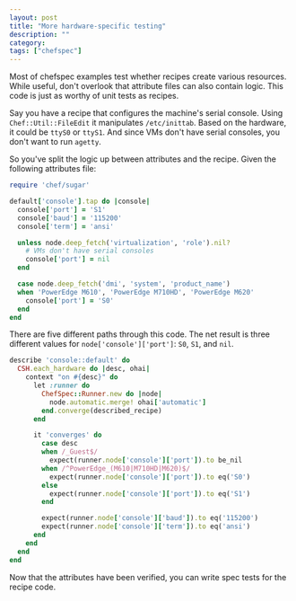 ```yaml
---
layout: post
title: "More hardware-specific testing"
description: ""
category:
tags: ["chefspec"]
---
```


Most of chefspec examples test whether recipes create various resources.  While
useful, don't overlook that attribute files can also contain logic. This code is
just as worthy of unit tests as recipes.

Say you have a recipe that configures the machine's serial console. Using
`Chef::Util::FileEdit` it manipulates `/etc/inittab`. Based on the hardware, it
could be `ttyS0` or `ttyS1`. And since VMs don't have serial consoles, you don't
want to run `agetty`.

So you've split the logic up between attributes and the recipe. Given the
following attributes file:

~~~ ruby
require 'chef/sugar'

default['console'].tap do |console|
  console['port'] = 'S1'
  console['baud'] = '115200'
  console['term'] = 'ansi'

  unless node.deep_fetch('virtualization', 'role').nil?
    # VMs don't have serial consoles
    console['port'] = nil
  end

  case node.deep_fetch('dmi', 'system', 'product_name')
  when 'PowerEdge M610', 'PowerEdge M710HD', 'PowerEdge M620'
    console['port'] = 'S0'
  end
end
~~~

There are five different paths through this code.  The net result is three
different values for `node['console']['port']`: `S0`, `S1`, and `nil`.

~~~ ruby
describe 'console::default' do
  CSH.each_hardware do |desc, ohai|
    context "on #{desc}" do
      let :runner do
        ChefSpec::Runner.new do |node|
          node.automatic.merge! ohai['automatic']
        end.converge(described_recipe)
      end

      it 'converges' do
        case desc
        when /_Guest$/
          expect(runner.node['console']['port']).to be_nil
        when /^PowerEdge_(M610|M710HD|M620)$/
          expect(runner.node['console']['port']).to eq('S0')
        else
          expect(runner.node['console']['port']).to eq('S1')
        end

        expect(runner.node['console']['baud']).to eq('115200')
        expect(runner.node['console']['term']).to eq('ansi')
      end
    end
  end
end
~~~

Now that the attributes have been verified, you can write spec tests for the recipe
code.
